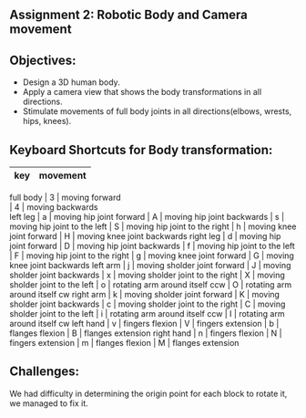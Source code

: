 Assignment 2: Robotic Body and Camera movement
----------------------------------------------
Objectives:
-----------
- Design a 3D human body.
- Apply a camera view that shows the body transformations in all directions.
- Stimulate movements of full body joints in all directions(elbows, wrests, hips, knees).

Keyboard Shortcuts for Body transformation:
-------------------------------------------
| key | movement |
| --- | -------- |
full body
| 3   | moving forward  
| 4   | moving backwards  
left leg
| a   | moving hip joint forward
| A   | moving hip joint backwards
| s   | moving hip joint to the left
| S   | moving hip joint to the right
| h   | moving knee joint forward
| H   | moving knee joint backwards
right leg
| d   | moving hip joint forward
| D   | moving hip joint backwards
| f   | moving hip joint to the left
| F   | moving hip joint to the right
| g   | moving knee joint forward
| G   | moving knee joint backwards
left arm
| j   | moving sholder joint forward
| J   | moving sholder joint backwards
| x   | moving sholder joint to the right
| X   | moving sholder joint to the left
| o   | rotating arm around itself ccw
| O   | rotating arm around itself cw
right arm
| k   | moving sholder joint forward
| K   | moving sholder joint backwards
| c   | moving sholder joint to the right
| C   | moving sholder joint to the left
| i   | rotating arm around itself ccw
| I   | rotating arm around itself cw
left hand
| v   | fingers flexion
| V   | fingers extension
| b   | flanges flexion
| B   | flanges extension
right hand
| n   | fingers flexion
| N   | fingers extension
| m   | flanges flexion
| M   | flanges extension

Challenges:
-----------
We had difficulty in determining the origin point for each block to rotate it, we managed to fix it.